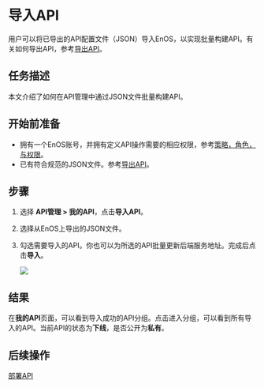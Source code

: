 # 导入API

用户可以将已导出的API配置文件（JSON）导入EnOS，以实现批量构建API。有关如何导出API，参考[导出API](exporting_api)。


## 任务描述

本文介绍了如何在API管理中通过JSON文件批量构建API。

## 开始前准备

- 拥有一个EnOS账号，并拥有定义API操作需要的相应权限，参考[策略，角色，与权限](/docs/enos/zh_CN/2.0.9/iam/concept/access_policy)。
- 已有符合规范的JSON文件。参考[导出API](exporting_api)。


## 步骤

1. 选择 **API管理 > 我的API**，点击**导入API**。

2. 选择从EnOS上导出的JSON文件。

3. 勾选需要导入的API。你也可以为所选的API批量更新后端服务地址。完成后点击**导入**。

   ![](media/imp_choose.png)



## 结果

在**我的API**页面，可以看到导入成功的API分组。点击进入分组，可以看到所有导入的API。当前API的状态为**下线**，是否公开为**私有**。


## 后续操作

[部署API](deploying_api)